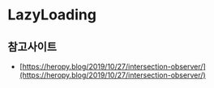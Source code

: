 # LazyLoading

##  참고사이트

* [https://heropy.blog/2019/10/27/intersection-observer/](https://heropy.blog/2019/10/27/intersection-observer/)



